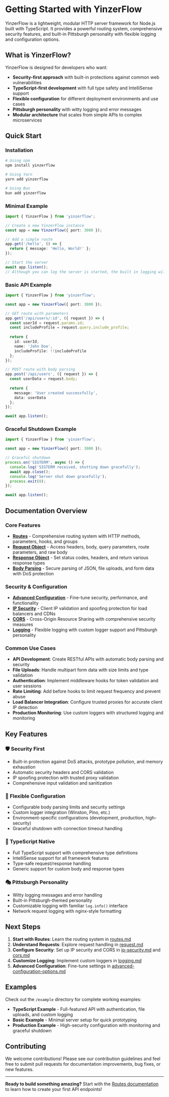 # Getting Started with YinzerFlow

YinzerFlow is a lightweight, modular HTTP server framework for Node.js built with TypeScript. It provides a powerful routing system, comprehensive security features, and built-in Pittsburgh personality with flexible logging and configuration options.

## What is YinzerFlow?

YinzerFlow is designed for developers who want:
- **Security-first approach** with built-in protections against common web vulnerabilities
- **TypeScript-first development** with full type safety and IntelliSense support
- **Flexible configuration** for different deployment environments and use cases
- **Pittsburgh personality** with witty logging and error messages
- **Modular architecture** that scales from simple APIs to complex microservices

## Quick Start

### Installation

```bash
# Using npm
npm install yinzerflow

# Using Yarn
yarn add yinzerflow

# Using Bun
bun add yinzerflow
```

### Minimal Example

```typescript
import { YinzerFlow } from 'yinzerflow';

// Create a new YinzerFlow instance
const app = new YinzerFlow({ port: 3000 });

// Add a simple route
app.get('/hello', () => {
  return { message: 'Hello, World!' };
});

// Start the server
await app.listen();
// Although you can log the server is started, the built in logging will log this for you already when the server is listening
```

### Basic API Example

```typescript
import { YinzerFlow } from 'yinzerflow';

const app = new YinzerFlow({ port: 3000 });

// GET route with parameters
app.get('/api/users/:id', ({ request }) => {
  const userId = request.params.id;
  const includeProfile = request.query.include_profile;
  
  return {
    id: userId,
    name: 'John Doe',
    includeProfile: !!includeProfile
  };
});

// POST route with body parsing
app.post('/api/users', ({ request }) => {
  const userData = request.body;
  
  return {
    message: 'User created successfully',
    data: userData
  };
});

await app.listen();
```

### Graceful Shutdown Example

```typescript
import { YinzerFlow } from 'yinzerflow';

const app = new YinzerFlow({ port: 3000 });

// Graceful shutdown
process.on('SIGTERM', async () => {
  console.log('SIGTERM received, shutting down gracefully');
  await app.close();
  console.log('Server shut down gracefully');
  process.exit(0);
});

await app.listen();
```

## Documentation Overview

### Core Features

- **[Routes](./routes.md)** - Comprehensive routing system with HTTP methods, parameters, hooks, and groups
- **[Request Object](./request.md)** - Access headers, body, query parameters, route parameters, and raw body
- **[Response Object](./response.md)** - Set status codes, headers, and return various response types
- **[Body Parsing](./body-parsing.md)** - Secure parsing of JSON, file uploads, and form data with DoS protection

### Security & Configuration

- **[Advanced Configuration](./advanced-configuration-options.md)** - Fine-tune security, performance, and functionality
- **[IP Security](./ip-security.md)** - Client IP validation and spoofing protection for load balancers and CDNs
- **[CORS](./cors.md)** - Cross-Origin Resource Sharing with comprehensive security measures
- **[Logging](./logging.md)** - Flexible logging with custom logger support and Pittsburgh personality

### Common Use Cases

- **API Development**: Create RESTful APIs with automatic body parsing and security
- **File Uploads**: Handle multipart form data with size limits and type validation
- **Authentication**: Implement middleware hooks for token validation and user sessions
- **Rate Limiting**: Add before hooks to limit request frequency and prevent abuse
- **Load Balancer Integration**: Configure trusted proxies for accurate client IP detection
- **Production Monitoring**: Use custom loggers with structured logging and monitoring

## Key Features

### 🛡️ Security First
- Built-in protection against DoS attacks, prototype pollution, and memory exhaustion
- Automatic security headers and CORS validation
- IP spoofing protection with trusted proxy validation
- Comprehensive input validation and sanitization

### 🔧 Flexible Configuration
- Configurable body parsing limits and security settings
- Custom logger integration (Winston, Pino, etc.)
- Environment-specific configurations (development, production, high-security)
- Graceful shutdown with connection timeout handling

### 🚀 TypeScript Native
- Full TypeScript support with comprehensive type definitions
- IntelliSense support for all framework features
- Type-safe request/response handling
- Generic support for custom body and response types

### 🎭 Pittsburgh Personality
- Witty logging messages and error handling
- Built-in Pittsburgh-themed personality
- Customizable logging with familiar `log.info()` interface
- Network request logging with nginx-style formatting

## Next Steps

1. **Start with Routes**: Learn the routing system in [routes.md](./routes.md)
2. **Understand Requests**: Explore request handling in [request.md](./request.md)
3. **Configure Security**: Set up IP security and CORS in [ip-security.md](./ip-security.md) and [cors.md](./cors.md)
4. **Customize Logging**: Implement custom loggers in [logging.md](./logging.md)
5. **Advanced Configuration**: Fine-tune settings in [advanced-configuration-options.md](./advanced-configuration-options.md)

## Examples

Check out the `/example` directory for complete working examples:

- **TypeScript Example** - Full-featured API with authentication, file uploads, and custom logging
- **Basic Example** - Minimal server setup for quick prototyping
- **Production Example** - High-security configuration with monitoring and graceful shutdown

## Contributing

We welcome contributions! Please see our contribution guidelines and feel free to submit pull requests for documentation improvements, bug fixes, or new features.

---

**Ready to build something amazing?** Start with the [Routes documentation](./routes.md) to learn how to create your first API endpoints!